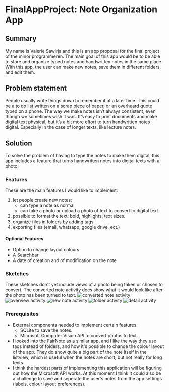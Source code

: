 # FinalAppProject: Note Organization App

## Summary
My name is Valerie Sawirja and this is an app proposal for the final project of the minor programmeren.
The main goal of this app would be to be able to store and organize typed notes and handwritten notes in the same place.
With this app, the user can make new notes, save them in different folders, and edit them.


## Problem statement
People usually write things down to remember it at a later time. This could be a to do list written on a scrap piece of paper, or an overheard quote typed on a phone. The way we make notes isn’t always consistent, even though we sometimes wish it was. It’s easy to print documents and make digital text physical, but it’s a bit more effort to turn handwritten notes digital. Especially in the case of longer texts, like lecture notes.

## Solution
To solve the problem of having to type the notes to make them digital, this app includes a feature that turns handwritten notes into digital texts with a photo.

### Features
These are the main features I would like to implement:
1. let people create new notes:
    - can type a note as normal
    - can take a photo or upload a photo of text to convert to digital text
2. possible to format the text: bold, highlights, text sizes.
3. organize files in folders by adding tags
4. exporting files (email, whatsapp, google drive, ect.)

#### Optional Features
* Option to change layout colours
* A Searchbar
* A date of creation and of modification on the note

### Sketches
These sketches don't yet include views of a photo being taken or chosen to convert. The converted note activity does show what it would look like after the photo has been turned to text.
![converted note activity](https://github.com/inayrus/FinalAppProject/blob/master/doc/converted_note.png)
![overview activity](https://github.com/inayrus/FinalAppProject/blob/master/doc/overview_activity_three_FAB.png)
![new note activity](https://github.com/inayrus/FinalAppProject/blob/master/doc/new_note.png)
![folder activity](https://github.com/inayrus/FinalAppProject/blob/master/doc/folder_activity.png)
![detail activity](https://github.com/inayrus/FinalAppProject/blob/master/doc/detail_activity.png)

### Prerequisites
* External components needed to implement certain features:
  * SQLite to save the notes.
  * Microsoft Computer Vision API to convert photos to text.
* I looked into the FairNote as a similar app, and I like the way they use tags instead of folders, and how it's possible to change the colour layout of the app. They do show quite a big part of the note itself in the listview, which is useful when the notes are short, but not really for long texts.
* I think the hardest parts of implementing this application will be figuring out how the Microsoft API works. At this moment I think it could also be a challenge to save and seperate the user's notes from the app settings (labels, colour layout preferences).
